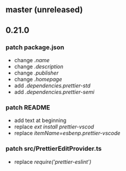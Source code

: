 ## master (unreleased)

## 0.21.0
### patch **package.json**
  - change *.name*
  - change *.description*
  - change *.publisher*
  - change *.homepage*
  - add    *.dependencies.prettier-std*
  - add    *.dependencies.prettier-semi*

### patch **README**
  - add text at beginning
  - replace *ext install prettier-vscod*
  - replace *itemName=esbenp.prettier-vscode*

### patch **src/PrettierEditProvider.ts**
  - replace *require('prettier-eslint')*
